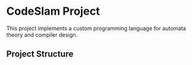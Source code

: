 # CodeSlam Project

This project implements a custom programming language for  automata theory and compiler design.

## Project Structure

